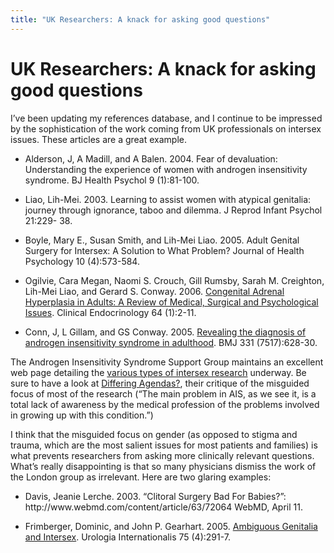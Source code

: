 ```yaml
---
title: "UK Researchers: A knack for asking good questions"
---
```


# UK Researchers: A knack for asking good questions

<p>I&#8217;ve been updating my references database, and I continue to be impressed by the sophistication of the work coming from UK professionals on intersex issues. These articles are a great example.  </p>

<ul>
	<li>Alderson, J, A Madill, and A Balen. 2004. Fear of devaluation: Understanding the experience of women with androgen insensitivity syndrome. BJ Health Psychol 9 (1):81-100.</li>
</ul>

<ul>
	<li>Liao, Lih-Mei. 2003. Learning to assist women with atypical genitalia: journey through ignorance, taboo and dilemma. J Reprod Infant Psychol 21:229- 38.</li>
</ul>

<ul>
	<li>Boyle, Mary E., Susan Smith, and Lih-Mei Liao. 2005. Adult Genital Surgery for Intersex: A Solution to What Problem? Journal of Health Psychology 10 (4):573-584.</li>
</ul>

<ul>
	<li>Ogilvie, Cara Megan, Naomi S. Crouch, Gill Rumsby, Sarah M. Creighton, Lih-Mei Liao, and Gerard S. Conway. 2006. <a href="http://www.medscape.com/viewarticle/521340">Congenital Adrenal Hyperplasia in Adults: A Review of Medical, Surgical and Psychological Issues</a>. Clinical Endocrinology 64 (1):2-11.</li>
</ul>

<ul>
	<li>Conn, J, L Gillam, and GS Conway. 2005. <a href="http://bmj.bmjjournals.com/cgi/content/extract/331/7517/628">Revealing the diagnosis of androgen insensitivity syndrome in adulthood</a>. <span class="caps">BMJ</span> 331 (7517):628-30.</li>
</ul>

<p>The Androgen Insensitivity Syndrome Support Group maintains an excellent web page detailing the <a href="http://www.medhelp.org/www/ais/53%5C_STUDIES.HTM">various types of intersex research</a> underway. Be sure to have a look at <a href="http://www.medhelp.org/www/ais/53%5C_STUDIES.HTM#Differing">Differing Agendas?</a>, their critique of the misguided focus of most of the research (&#8220;The main problem in <span class="caps">AIS</span>, as we see it, is a total lack of awareness by the medical profession of the problems involved in growing up with this condition.&#8221;)  </p>

<p>I think that the misguided focus on gender (as opposed to stigma and trauma, which are the most salient issues for most patients and families) is what prevents researchers from asking more clinically relevant questions. What&#8217;s really disappointing is that so many physicians dismiss the work of the London group as irrelevant. Here are two glaring examples:  </p>

<ul>
	<li>Davis, Jeanie Lerche. 2003. &#8220;Clitoral Surgery Bad For Babies?&#8221;: http://www.webmd.com/content/article/63/72064 WebMD, April 11.</li>
</ul>

<ul>
	<li>Frimberger, Dominic, and John P. Gearhart. 2005. <a href="http://content.karger.com/ProdukteDB/produkte.asp?Aktion=Ausgabe&amp;ProduktNr=224282&amp;Ausgabe=231462">Ambiguous Genitalia and Intersex</a>. Urologia Internationalis 75 (4):291-7.</li>
</ul>